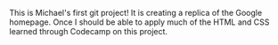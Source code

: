 This is Michael's first git project! It is creating a replica of the Google homepage. Once I should be able to apply much of the HTML and CSS learned through Codecamp on this project.